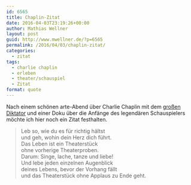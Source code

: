 ```yaml
---
id: 6565
title: Chaplin-Zitat
date: 2016-04-03T23:19:26+00:00
author: Mathias Wellner
layout: post
guid: http://www.mwellner.de/?p=6565
permalink: /2016/04/03/chaplin-zitat/
categories:
  - zitat
tags:
  - charlie chaplin
  - erleben
  - theater/schauspiel
  - Zitat
format: quote
---
```

Nach einem schönen arte-Abend über Charlie Chaplin mit dem [großen Diktator](https://de.wikipedia.org/wiki/Der_gro%C3%9Fe_Diktator) und einer 
Doku über die Anfänge des legendären Schauspielers möchte ich hier noch ein Zitat festhalten. 

<blockquote class="blockquote">
Leb so, wie du es für richtig hältst<br>
und geh, wohin dein Herz dich führt.<br>  
Das Leben ist ein Theaterstück<br>  
ohne vorherige Theaterproben.<br>
Darum: Singe, lache, tanze und liebe!<br>
Und lebe jeden einzelnen Augenblick<br>
deines Lebens, bevor der Vorhang fällt<br>
und das Theaterstück ohne Applaus zu Ende geht.
</blockquote>